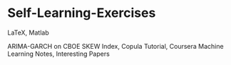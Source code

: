# Self-Learning-Exercises
LaTeX, Matlab

ARIMA-GARCH on CBOE SKEW Index, Copula Tutorial, Coursera Machine Learning Notes, Interesting Papers
